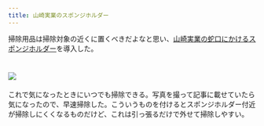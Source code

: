 ```yaml
---
title: 山崎実業のスポンジホルダー
---
```

掃除用品は掃除対象の近くに置くべきだよなと思い、[山崎実業の蛇口にかけるスポンジホルダー](https://www.amazon.co.jp/dp/B07MM4GC6P)を導入した。

![](https://lh3.googleusercontent.com/hB1QSCekLYt31iHz61uwsm70OX3MwLzoJxp6Y2RvnIb4m2hnYkITxrEqsuD5U_6y3lp4WkJG-dE8mzp5JtoLvvGZ5QBmGFvYdVAcnrkq3bfpyvSJ4rOtIUk3O8FiPck1PBnWPCx9JMtq16ln3NQPAFbpraEcsp5fW4ga6ANs5vi4A9pezDRkByaL3hlO)
===================================================================================================================================================================================================================================

これで気になったときにいつでも掃除できる。写真を撮って記事に載せていたら気になったので、早速掃除した。こういうものを付けるとスポンジホルダー付近が掃除しにくくなるものだけど、これは引っ張るだけで外せて掃除しやすい。
